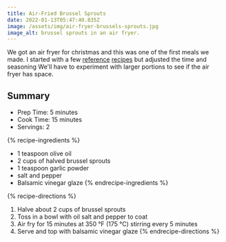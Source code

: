 ```yaml
---
title: Air-Fried Brussel Sprouts
date: 2022-01-13T05:47:40.835Z
image: /assets/img/air-fryer-brussels-sprouts.jpg
image_alt: brussel sprouts in an air fryer.
---
```

We got an air fryer for christmas and this was one of the first meals we made. I started with a few [reference](https://www.allrecipes.com/recipe/269967/simple-air-fryer-brussels-sprouts/) [recipes](https://www.foodnetwork.com/recipes/food-network-kitchen/air-fryer-brussels-sprouts-5565493) but adjusted the time and seasoning We'll have to experiment with larger portions to see if the air fryer has space.

## Summary
- Prep Time: 5 minutes
- Cook Time: 15 minutes
- Servings: 2

{% recipe-ingredients %}
- 1 teaspoon olive oil
- 2 cups of halved brussel sprouts
- 1 teaspoon garlic powder
- salt and pepper
- Balsamic vinegar glaze
{% endrecipe-ingredients %}

{% recipe-directions %}
1. Halve about 2 cups of brussel sprouts
1. Toss in a bowl with oil salt and pepper to coat
1. Air fry for 15 minutes at 350 °F (175 °C) stirring every 5 minutes
1. Serve and top with balsamic vinegar glaze
{% endrecipe-directions %}